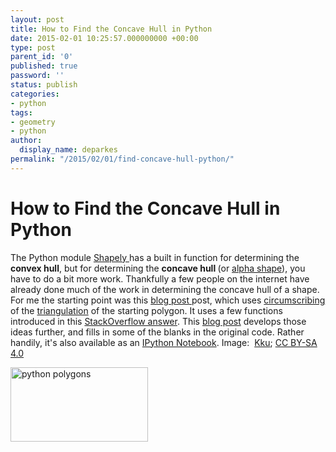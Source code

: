 ```yaml
---
layout: post
title: How to Find the Concave Hull in Python
date: 2015-02-01 10:25:57.000000000 +00:00
type: post
parent_id: '0'
published: true
password: ''
status: publish
categories:
- python
tags:
- geometry
- python
author:
  display_name: deparkes
permalink: "/2015/02/01/find-concave-hull-python/"
---
```

<h1>How to Find the Concave Hull in Python</h1>
The Python module <a href="https://pypi.python.org/pypi/Shapely">Shapely </a>has a built in function for determining the <strong>convex hull</strong>, but for determining the <strong>concave hull </strong>(or <a href="https://en.wikipedia.org/wiki/Alpha_shape">alpha shape</a>), you have to do a bit more work.
Thankfully a few people on the internet have already done much of the work in determining the concave hull of a shape.
For me the starting point was this <a href="https://sgillies.net/blog/1155/the-fading-shape-of-alpha/">blog post </a>post, which uses <a href="https://en.wikipedia.org/wiki/Circumscribed_circle#Triangles">circumscribing </a>of the <a href="https://en.wikipedia.org/wiki/Polygon_triangulation">triangulation</a> of the starting polygon. It uses a few functions introduced in this <a href="https://stackoverflow.com/questions/6537657/python-scipy-delaunay-plotting-point-cloud">StackOverflow answer</a>.
This <a href="https://blog.thehumangeo.com/2014/05/12/drawing-boundaries-in-python/">blog post</a> develops those ideas further, and fills in some of the blanks in the original code. Rather handily, it's also available as an <a href="https://ipython.org/notebook.html">IPython Notebook</a>.
Image:  <span class="mw-mmv-source-author"><span class="mw-mmv-author"><a title="User:Kku" href="https://commons.wikimedia.org/wiki/User:Kku">Kku</a></span>; <a class="mw-mmv-license" href="https://creativecommons.org/licenses/by-sa/4.0" target="_blank">CC BY-SA 4.0</a></span>


<a href="{{site.baseurl}}/python-polygons/"><img class="aligncenter wp-image-1479" src="{{site.baseurl}}/assets/2015/02/path4186-300x162.png" alt="python polygons" width="220" height="119"></a>